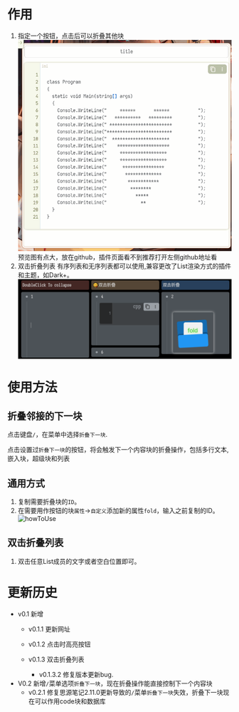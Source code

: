# 作用

1. 指定一个按钮，点击后可以折叠其他块
    ![useage](https://github.com/AirParty/siyuan-plugin-fold-button/blob/main/useage.gif)
    预览图有点大，放在github，插件页面看不到推荐打开左侧github地址看
2. 双击折叠列表
    有序列表和无序列表都可以使用,兼容更改了List渲染方式的插件和主题，如Dark+。
    ![listuseage](https://github.com/AirParty/siyuan-plugin-fold-button/blob/main/preview_list.png)

# 使用方法

## 折叠邻接的下一块

点击键盘`/`，在菜单中选择`折叠下一块`.

点击设置过`折叠下一块`的按钮，将会触发下一个内容块的折叠操作，包括多行文本,嵌入块，超级块和列表

## 通用方式

1. 复制需要折叠块的`ID`。
2. 在需要用作按钮的块`属性`->`自定义`添加新的属性`fold`，输入之前复制的ID。
    ![howToUse](https://github.com/AirParty/siyuan-plugin-fold-button/blob/main/howToUse.gif)

## 双击折叠列表

1. 双击任意List成员的文字或者空白位置即可。

# 更新历史

* v0.1
  新增
  * v0.1.1
    更新网址
  * v0.1.2
    点击时高亮按钮
  * v0.1.3
    双击折叠列表

    * v0.1.3.2
      修复版本更新bug.
* V0.2
  新增`/`菜单选项`折叠下一块`，现在折叠操作能直接控制下一个内容块
  * v0.2.1
    修复思源笔记2.11.0更新导致的`/`菜单`折叠下一块`失效，折叠下一块现在可以作用code块和数据库